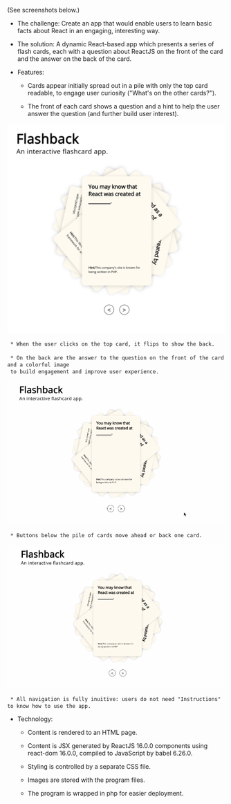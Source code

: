 (See screenshots below.)

* The challenge: Create an app that would enable users to learn basic facts about React in an engaging, interesting way.

* The solution: A dynamic React-based app which presents a series of flash cards, each with a question about ReactJS on the front of the card and the answer on the back of the card.

* Features:
     *  Cards appear initially spread out in a pile with only the top card readable, to engage user curiosity ("What's on the other cards?").

     * The front of each card shows a question and a hint to help the user answer the question (and further build user interest).
     
![SCREENSHOT](./images/Flashback.png)

     * When the user clicks on the top card, it flips to show the back.

     * On the back are the answer to the question on the front of the card and a colorful image 
     to build engagement and improve user experience.

![SCREENSHOT](./images/Flashcard_flip.gif)

     * Buttons below the pile of cards move ahead or back one card. 

![SCREENSHOT](./images/Flashcard_advance.gif)

     * All navigation is fully inuitive: users do not need "Instructions" to know how to use the app.

* Technology:
     * Content is rendered to an HTML page.

     * Content is JSX generated by ReactJS 16.0.0 components using react-dom 16.0.0, compiled to JavaScript by babel 6.26.0.

     * Styling is controlled by a separate CSS file.

     * Images are stored with the program files.

     * The program is wrapped in php for easier deployment.
